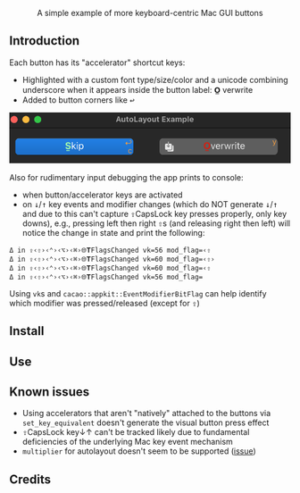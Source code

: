 <p align="center">
A simple example of more keyboard-centric Mac GUI buttons
</p>

<p align="center">  
</p>


## Introduction

Each button has its "accelerator" shortcut keys:
  - Highlighted with a custom font type/size/color and a unicode combining underscore when it appears inside the button label: __O̲__ verwrite
  - Added to button corners like <kbd>↩</kbd>

![Screenshot](./doc/Screenshot.png)

Also for rudimentary input debugging the app prints to console:
  - when button/accelerator keys are activated
  - on <kbd>↓</kbd>/<kbd>↑</kbd> key events and modifier changes (which do NOT generate <kbd>↓</kbd>/<kbd>↑</kbd> and due to this can't capture <kbd>⇪</kbd>CapsLock key presses properly, only key downs), e.g., pressing left then right <kbd>⇧</kbd>s (and releasing right then left) will notice the change in state and print the following:
```
Δ in ⇪‹⇧›‹⌃›‹⌥›‹⌘›🌐𝚻FlagsChanged vk=56 mod_flag=‹⇧
Δ in ⇪‹⇧›‹⌃›‹⌥›‹⌘›🌐𝚻FlagsChanged vk=60 mod_flag=‹⇧›
Δ in ⇪‹⇧›‹⌃›‹⌥›‹⌘›🌐𝚻FlagsChanged vk=60 mod_flag=‹⇧
Δ in ⇪‹⇧›‹⌃›‹⌥›‹⌘›🌐𝚻FlagsChanged vk=56 mod_flag=
```
Using `vk`s and  `cacao::appkit::EventModifierBitFlag` can help identify which modifier was pressed/released (except for <kbd>⇪</kbd>)

## Install

## Use

## Known issues

- Using accelerators that aren't "natively" attached to the buttons via `set_key_equivalent` doesn't generate the visual button press effect
- <kbd>⇪</kbd>CapsLock key↓↑ can't be tracked likely due to fundamental deficiencies of the underlying Mac key event mechanism
- `multiplier` for autolayout doesn't seem to be supported ([issue](https://github.com/ryanmcgrath/cacao/issues/135))

## Credits
